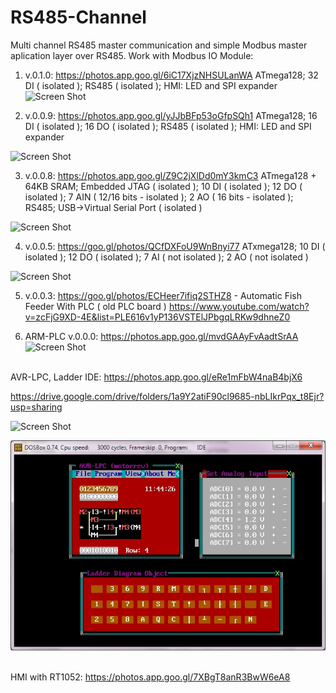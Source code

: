 # RS485-Channel
Multi channel RS485 master communication and simple Modbus master aplication layer over RS485.
Work with Modbus IO Module:

1) v.0.1.0: https://photos.app.goo.gl/6iC17XjzNHSULanWA
ATmega128; 32 DI ( isolated ); RS485 ( isolated ); HMI: LED and SPI expander
![Screen Shot](https://lh3.googleusercontent.com/OzEl-yrtWVlj1PB5MuoKFS6b4SZ66YS6gCqzX56oWE0lESGWPlYt3V_fz-cltTzUgdABo3lM2OgTONHgAs62rUD7gYELFHMJWC5DPY2WDuDx00NfmaOz2tmeLVn8EhmkOAxU5OHWcLwGpHDNTSPSn2FXaa3rmM3jF_wFndYPbudBBEZgMxnT8EZW8uytBHeSTcelpBfC24q9lfUsw4_vkdY2ZL2jNodVwB0KuzgWaXwWipQA3WTayW5-D6vgflpLRwGuxvP-pD5mi7LcbB9gwDUf8HV8PEnCllVh8b4F7dkz6PC2mONrfeGJeK-Apmh8Bv5mT4Gc6mk-n2yvFpd2qw0qRZwZerYAICaLpLlGBujsDhyf_0EAJFa-vsAfCK2MuNCmzVy8Y1lDeCxtx5ocOs-dPhKBchpbA9ey8R_tWcOdJoLARiN7RYQzGh0BMvfcTGlD9MpO_-MRLDO31qDdNYmMowa8uzA-3SaLv6V0kzNXD_UQvmc4tgkbOT0xpasZHmHDBXxivwOPFFMv-FKepdgmUIxF_kdxyKVhHfAgoSbLt-QC8GtKQ8T4M3PbNJea8bbAODpg_psPl8ZPPwPD1tASFA2uzmUEPqClRX6cUOjY8EBJT3LfBa5HT2uwqBTE-RBifvRmcRrC6fimldoaguRl2-FWDu3Ozcb5a2_zAPdnnk_wYGYCzO2IbdQBmQq94pJK6HgQtrulH0LI_xkmHD3I0bSFdClcMNz1xumX1IkGzuM=w1375-h774-no)<br>

2) v.0.0.9: https://photos.app.goo.gl/yJJbBFp53oGfpSQh1
ATmega128; 16 DI ( isolated ); 16 DO ( isolated ); RS485 ( isolated ); HMI: LED and SPI expander

![Screen Shot](https://lh3.googleusercontent.com/kVyHbxGsG4IzdlXVnGyCS1j1SPNN2gSp2w5qG455mBflZe69VZ90f4dho-pRgDI4RW-WO7sNSD0PA6l9do6jwlTGMlJhjrFqmtGLVl0L7OKdVmlS1hUvMp5UErSR4JhdYPISv_PNqIgiKox0XVzBw8EZ7-jx16h1NW3iT_nPY1xiqNniwc89wKzbxZRKcLj5h2DjiNvk5-GohhfvxFCR_8cfDXsANQNsZXoPS-Z8gEUZxeFmJY_rzItQeCycXFM5ls0ow7dgR_BRNVyNoZfPOKlhejJU1QRWh1-g8W_fTmTY0n6tHFR3j6xM-jQeUEWTfNBxXF4H_o8lz3L8TM1-vSQ1pOI_n1YNMBFWyIVJFf4ubM3pSUGnSZgbqweA_CQeBWVz4MsxgcPIX-4kRuuilUlMyGZgdFP4mjm7fjH_Tk0QxGYKdCy2wqencirMKmQk6-tsGD7NkZaqf2XcG1kffGshzfZ1XJD49keckLIjpWXfXUhnKvIRGEp5hoC5n3ZROB8T50qILa58JGQoJRdRaIsu7YPPqU-pPDM4LsFTu18Usy6oLfnXjmQoUIDN1e7Le5Je8bFh595vo19r7XV7ayXnB5S4uzct6bSR5yaPeH4J0munu55lEtQWHPFF1VHGW8A00PJZQn7bw1UpOhB-dkzc4UadcWeyCPasL9YqH--1C4BFVOYYQ3YH9M561d1y57ttRbnHBt73Nr5aCpxWzmYjX1i6Dr41H8MaZZtzhxD159M=w1375-h774-no)<br>

3) v.0.0.8: https://photos.app.goo.gl/Z9C2jXlDd0mY3kmC3
ATmega128 + 64KB SRAM; Embedded JTAG ( isolated ); 10 DI ( isolated ); 12 DO ( isolated ); 7 AIN ( 12/16 bits - isolated ); 2 AO ( 16 bits - isolated ); RS485; USB->Virtual Serial Port ( isolated )

![Screen Shot](https://lh3.googleusercontent.com/MFSm0rBE19Bkr6n2bQHMvwQDbrM88FVj6mi0oa1zPS12Zd1XVF8ZQhruDUSjj5ge2i3OTbsoyuJ5pJxQHAq7EGBXzrQ4npnA8TN-FYfQfRKF62vvIBu4lyrC2G8nLSsmaurKJ1AL63Wg1E1u6Kg3UWoYp94jPsGx7les2hHFN3h3157JmJn5emWt22zctwKuoiE0V9xlOegWnj1ZXh1caGQrHgmIB71cJP5h5bv6GbUMtQOyog8yz-kyPxy6S1MSCEX3xZZd2DP3gMVxeqpYgEInoQCW46HcGxgobg6J1JtNPG9Mr0FF1X2HbV9_R4C18u7d79Yfyb3AA3Et6dBWuwuHb6t0_V642tU-ff1alBq7FMpWoHSRmcBQUOWKGdH6yLo9GPd5a6_MH5jhhh1k1tBZsirvQleJ-DsP7VeRJrk1xcb6bAeKfSAkZEBqKm1ocxiBcHBjITTk1qyKYHBStECvgf2gY_nwudwcKR1mjJkGn3jowyLHPw2lpwmPAaV01omhRaxvsUOJZVKyXMBjsAh7KeoQ96FOYFMiptYe5jJ_jfvoDCd9T5MqHaiGrkpl_iI-xwXtU2jDASB8Gn-R2UnQ2w_Rtigq0nLZ0SZAssacPhLRZoJIKJGVcrtYlD7ufrOkX--KG2rIyONl5E1QoSHCeUc5887MFwnXQw65MT8F-75f9HV4q8AauVMvqUo2ONeTQtFoZeSWpo4YIw=w1560-h878-no)<br>

4) v.0.0.5: https://goo.gl/photos/QCfDXFoU9WnBnyi77
ATxmega128; 10 DI ( isolated ); 12 DO ( isolated ); 7 AI ( not isolated ); 2 AO ( not isolated )

![Screen Shot](https://lh3.googleusercontent.com/CrdKOV2Exipbm48BkSPXY6QQhLZtKpu2Nv74_5UNym-NVNAPvjKg5PgMn0AcWso0ZyiwsN57_bQ84GkdWwb7Ry0Kp0wBErN_FqKzjVGy-RkI7oBeXEOX3lbk3L_sag4jpUtL6XL_7z4-2A9JB4nJ5N8eDOMvSsk_vyZd-QJAPM5tTXT8s0LB6l4LfTdwNbY4EcXigg_OVyJis-DMLxeYNSsxG71GUVcQLt-kU4s7OCiboMgQa-1HW34-17OXkidpmwVVyQGjMnnico8W84CT-oo5ifHH2OV12lPdnzk2QDA6Ba1MxgiPPNiL1AI4Ddw0ljuSeHRd1PAAe2h5Cw0Efa_bCrpdjatL50HknVmisk_Wq6wLsi8mJ-jFOiaZLpNb5acmandOS_44eTYfF3-8xoIYWwwaDky8cjSWrsGdJf1P9RwySioCeaTY87fkwPZVjsMt1DcwxTHguXf6UCBtERuYttkovSb-Ckyd_fub_5rKGNKd0IgqTBM0CnrZewAAi1zjdYNrlUwyCQrIC86EkA8U6nLzsmn01w6f9noMxi2UR4sf2xdNYlnZcsSEp5dKILmzpsBXSmpW_2QIB7F6HR-KGu1ZCRFI4cNlldwq2drFFrrZwLv2LV2JxLXRwX_oVj0be-cMNpRJQaFIlBKRKDWSeZE7CKjhLEl93wqukypxnhAkh95ftAy5ptpu-THbBEzlBj6zKCZNJKpOcA=w800-h600-no)<br>

5) v.0.0.3: https://goo.gl/photos/ECHeer7ifiq2STHZ8 - Automatic Fish Feeder With PLC ( old PLC board )
https://www.youtube.com/watch?v=zcFjG9XD-4E&list=PLE616v1yP136VSTElJPbgqLRKw9dhneZ0

6) ARM-PLC v.0.0.0: https://photos.app.goo.gl/mvdGAAyFvAadtSrAA
![Screen Shot](https://lh3.googleusercontent.com/avxmh925YuffFzaW1sUC3gebZkXlnz2tY24uNCwULRrWrfDRr6dduxv2TNvST1bPvzayErND2LN7bJUXRRg1BoScPKIX1RyD4_4NBWFcP5g5_JzHYkgYMhLp_astyEgd4cuSjsOOAIJzptqSaPYCEgAxkf9PkeJqlY9DWgj8e4Nyz3Gggc1Y7Slge1sBblu9pE08fLWI_ShiVBmcSPfCYlYeyaNjF0owzll_rxq1zapFxWJyyquK5qQ-5w_d55Cc6baqiRUBBsKeqVPx9MiiguhYviciVbo6ndF02B2gPjGrhy44ABDCb6X37KwJjwOg_mcD8MKf9OYIL1NWUnNFMKsQHg7NcBrejUUZRL_Bm5xSqrNndXiLNiikW8aKbu9PobAzSfgbwX71zj_ANPwX_4Ldt22nhK4eUS59TXt59sfDuRA3nH7DDnZ16k4Yl_voczWNIq9hGX9ugGiM3o-JGWFK2BXp6AuMNMxmeaOhLycxpj-BSwSrs47EH85IWnmOqe_iND4rxoQbvXnL59CUCADqe3qW6n5NslXqa123qUSpPL4UvPhBPOPj-r2bEOnPVcWMYKl-ILMrAo5JF6PbP8ND0duV4VTGFwGPnm0-sMbmQz1-G_uPYMdnKBCOfAnodTFtSTBjFQY8q86uZW--2h9Hm8LqhmeR0uXgSFMhh-FdUnudaJlEvHlfkc10vg=w1101-h620-no)<br><br>

AVR-LPC, Ladder IDE:
https://photos.app.goo.gl/eRe1mFbW4naB4bjX6

https://drive.google.com/drive/folders/1a9Y2atiF90cl9685-nbLIkrPqx_t8Ejr?usp=sharing

![Screen Shot](https://lh3.googleusercontent.com/FQr5hSMQqp2i_nwhZKglB-SCWpj6r-qX7r7Q-jVdQKx1wFxZURQ0LDfvRpwgbzK7AezVR70dovUALOiyYdSaQdRBpPOx6JCb9xz4_ndkZiJmi8XbgmQ-WjyfjlQAHrFRKiS7UnRj_CbJssxmr5eg0EEhBxSKmjMiBg2zKSS8P3ATYrBTvbpViYRgtGKj5QlCZZjyD9ScpvY4FDGCGil1Sb-6eX8CO8l0C6VeFSGm7OiOaXqTXsDchaM6RdHQqhylD7Uk00mR2uB2leGAh-q0sIrtt1sxoxXXHavIsso08paLcmGM9lJf2Uat_KCfaf1A-nRmuqkovf-DfAxXIsaxU2MX1tLXxuGsB5eTdPxSNFqCBNdGBufq8bOw_9vdApEsZAsFDiLaFeLALUHZghp6UFyEnEjwLvs3e3_Zl-lGCt0ZsyLLgWpn--r34cKRKdE6P0K6tCAj21HBDitseeUqJIz1y34NHpt3h4dx6ibffw_JBpOprTipTyqvX-h1TfCzgt282_tuwkoHDuVmOlGEFWLBVwruuwEpkjAua0YFZuJUQgwd0euoz18P0KaYdRVtb8VqcAbrfiR4UP-ntGKC2axnFQCS70RUQQSqDlgG6A2FKZyl46vnNec2B9yH7uwxgMq-G3u71GumZ0rcL7kVYlr5s9O92WPzA0AdFMkzMqTpHXiWKPyfG_nYkwqLQjtkabRqcgsge1y6PJg5DPoFjuGOGBpug6Gt3L7NgJC2EyCIA89fEPXr4og=w1684-h947-no)<br>

![Screen Shot](https://raw.githubusercontent.com/SimeonSimeonovIvanov/DOS-Window-Manager/master/LD_EDIT.jpg)<br><br>

HMI with RT1052:
https://photos.app.goo.gl/7XBgT8anR3BwW6eA8
